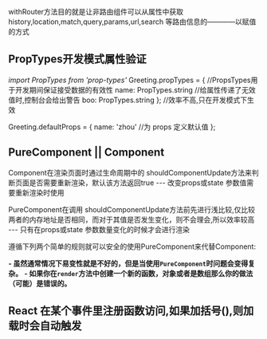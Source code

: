 withRouter方法目的就是让非路由组件可以从属性中获取 history,location,match,query,params,url,search 等路由信息的————以赋值的方式

## PropTypes开发模式属性验证
  *import PropTypes from 'prop-types'*
Greeting.propTypes = {    //PropsTypes用于开发期间保证接受数据的有效性
  name: PropTypes.string  //给属性传递了无效值时,控制台会给出警告
  boo:  PropTypes.string
};                        //效率不高,只在开发模式下生效

Greeting.defaultProps = {
  name: 'zhou'            //为 props 定义默认值
};

## PureComponent || Component
Component在渲染页面时通过生命周期中的 shouldComponentUpdate方法来判断页面是否需要重新渲染，默认该方法返回true --- 改变props或state 参数值需要重新渲染时使用

PureComponent在调用 shouldComponentUpdate方法前先进行浅比较,仅比较两者的内存地址是否相同，而对于其值是否发生变化，则不会理会,所以效率较高 --- 只有在props或state 参数数量变化的时候才会进行渲染

遵循下列两个简单的规则就可以安全的使用PureComponent来代替Component:

**- 虽然通常情况下易变性就是不好的，但是当使用`PureComponent`时问题会变得复杂。**
**- 如果你在`render`方法中创建一个新的函数，对象或者是数组那么你的做法（可能）是错误的。**

## React 在某个事件里注册函数访问,如果加括号(),则加载时会自动触发